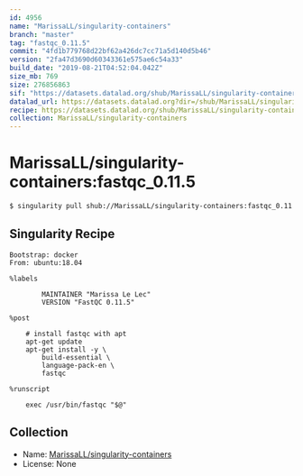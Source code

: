 ```yaml
---
id: 4956
name: "MarissaLL/singularity-containers"
branch: "master"
tag: "fastqc_0.11.5"
commit: "4fd1b779768d22bf62a426dc7cc71a5d140d5b46"
version: "2fa47d3690d60343361e575ae6c54a33"
build_date: "2019-08-21T04:52:04.042Z"
size_mb: 769
size: 276856863
sif: "https://datasets.datalad.org/shub/MarissaLL/singularity-containers/fastqc_0.11.5/2019-08-21-4fd1b779-2fa47d36/2fa47d3690d60343361e575ae6c54a33.simg"
datalad_url: https://datasets.datalad.org?dir=/shub/MarissaLL/singularity-containers/fastqc_0.11.5/2019-08-21-4fd1b779-2fa47d36/
recipe: https://datasets.datalad.org/shub/MarissaLL/singularity-containers/fastqc_0.11.5/2019-08-21-4fd1b779-2fa47d36/Singularity
collection: MarissaLL/singularity-containers
---
```


# MarissaLL/singularity-containers:fastqc_0.11.5

```bash
$ singularity pull shub://MarissaLL/singularity-containers:fastqc_0.11.5
```

## Singularity Recipe

```singularity
Bootstrap: docker
From: ubuntu:18.04

%labels

        MAINTAINER "Marissa Le Lec"
        VERSION "FastQC 0.11.5"

%post
 	
	# install fastqc with apt
    apt-get update
    apt-get install -y \
    	build-essential \
    	language-pack-en \
    	fastqc

%runscript

	exec /usr/bin/fastqc "$@"
```

## Collection

 - Name: [MarissaLL/singularity-containers](https://github.com/MarissaLL/singularity-containers)
 - License: None

